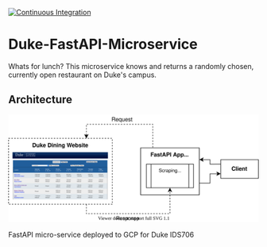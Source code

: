 [![Continuous Integration](https://github.com/moritzwilksch/Duke-FastAPI-Microservice/actions/workflows/main.yml/badge.svg)](https://github.com/moritzwilksch/Duke-FastAPI-Microservice/actions/workflows/main.yml)  

# Duke-FastAPI-Microservice
Whats for lunch? This microservice knows and returns a randomly chosen, currently open restaurant on Duke's campus.

## Architecture
![](architecture_diag.svg)  

FastAPI micro-service deployed to GCP for Duke IDS706

